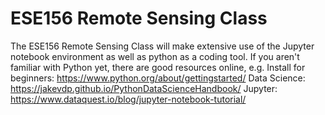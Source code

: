 # ESE156 Remote Sensing Class
The ESE156 Remote Sensing Class will make extensive use of the Jupyter notebook environment as well as python as a coding tool. If you aren't familiar with Python yet, there are good resources online, e.g.
Install for beginners: https://www.python.org/about/gettingstarted/
Data Science: https://jakevdp.github.io/PythonDataScienceHandbook/
Jupyter: https://www.dataquest.io/blog/jupyter-notebook-tutorial/



